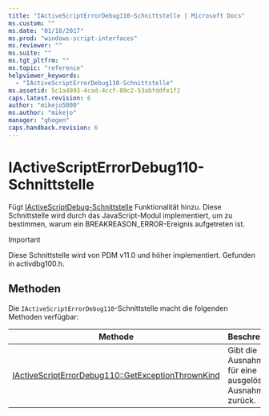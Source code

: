 ```yaml
---
title: "IActiveScriptErrorDebug110-Schnittstelle | Microsoft Docs"
ms.custom: ""
ms.date: "01/18/2017"
ms.prod: "windows-script-interfaces"
ms.reviewer: ""
ms.suite: ""
ms.tgt_pltfrm: ""
ms.topic: "reference"
helpviewer_keywords: 
  - "IActiveScriptErrorDebug110-Schnittstelle"
ms.assetid: 5c1a4993-4cad-4ccf-89c2-53abfddfe1f2
caps.latest.revision: 6
author: "mikejo5000"
ms.author: "mikejo"
manager: "ghogen"
caps.handback.revision: 6
---
```

# IActiveScriptErrorDebug110-Schnittstelle
Fügt [IActiveScriptDebug\-Schnittstelle](../../winscript/reference/iactivescriptdebug-interface.md) Funktionalität hinzu.  Diese Schnittstelle wird durch das JavaScript\-Modul implementiert, um zu bestimmen, warum ein BREAKREASON\_ERROR\-Ereignis aufgetreten ist.  
  
> [!IMPORTANT]
>  Diese Schnittstelle wird von PDM v11.0 und höher implementiert.  Gefunden in activdbg100.h.  
  
## Methoden  
 Die `IActiveScriptErrorDebug110`\-Schnittstelle macht die folgenden Methoden verfügbar:  
  
|Methode|Beschreibung|  
|-------------|------------------|  
|[IActiveScriptErrorDebug110::GetExceptionThrownKind](../../winscript/reference/iactivescripterrordebug110-getexceptionthrownkind.md)|Gibt die Ausnahmeart für eine ausgelöste Ausnahme zurück.|